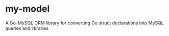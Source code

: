 # my-model
A Go-MySQL ORM library for converting Go struct declarations into MySQL queries and libraries
